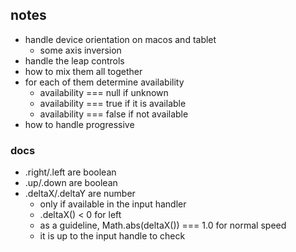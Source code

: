 ## notes
* handle device orientation on macos and tablet
  * some axis inversion
* handle the leap controls
* how to mix them all together
* for each of them determine availability
  * availability === null if unknown
  * availability === true if it is available
  * availability === false if not available
* how to handle progressive

### docs
* .right/.left are boolean
* .up/.down are boolean
* .deltaX/.deltaY are number
  * only if available in the input handler
  * .deltaX() < 0 for left
  * as a guideline, Math.abs(deltaX()) === 1.0 for normal speed
  * it is up to the input handle to check

